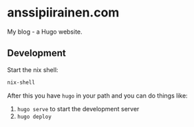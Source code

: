 # anssipiirainen.com

 My blog - a Hugo website.

## Development

Start the nix shell:

```bash
nix-shell
```

After this you have `hugo` in your path and you can do things like:

1. `hugo serve` to start the development server
2. `hugo deploy`